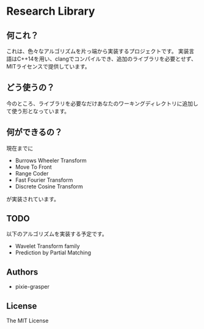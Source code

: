 # Research Library
## 何これ？
これは、色々なアルゴリズムを片っ端から実装するプロジェクトです。
実装言語はC++14を用い、clangでコンパイルでき、追加のライブラリを必要とせず、MITライセンスで提供しています。

## どう使うの？
今のところ、ライブラリを必要なだけあなたのワーキングディレクトリに追加して使う形となっています。

## 何ができるの？
現在までに

- Burrows Wheeler Transform
- Move To Front
- Range Coder
- Fast Fourier Transform
- Discrete Cosine Transform

が実装されています。

## TODO
以下のアルゴリズムを実装する予定です。

- Wavelet Transform family
- Prediction by Partial Matching

## Authors
- pixie-grasper

## License
The MIT License
